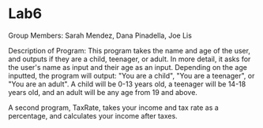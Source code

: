 # Lab6

Group Members: Sarah Mendez, Dana Pinadella, Joe Lis

Description of Program: This program takes the name and age of the user, and outputs if they are a child, teenager, or adult. 
In more detail, it asks for the user's name as input and their age as an input. Depending on the age inputted, the program will output: "You are a child", "You are a teenager", or "You are an adult". A child will be 0-13 years old, a teenager will be 14-18 years old, and an adult will be any age from 19 and above.

A second program, TaxRate, takes your income and tax rate as a percentage, and calculates your income after taxes.

